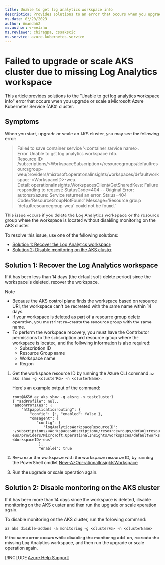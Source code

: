 ```yaml
---
title: Unable to get log analytics workspace info
description: Provides solutions to an error that occurs when you upgrade or scale a Microsoft Azure Kubernetes Service cluster.
ms.date: 02/20/2023
author: AmandaAZ
ms.author: v-weizhu
ms.reviewer: chiragpa, cssakscic
ms.service: azure-kubernetes-service
---
```

# Failed to upgrade or scale AKS cluster due to missing Log Analytics workspace

This article provides solutions to the "Unable to get log analytics workspace info" error that occurs when you upgrade or scale a Microsoft Azure Kubernetes Service (AKS) cluster.

## Symptoms

When you start, upgrade or scale an AKS cluster, you may see the following error:

> Failed to save container service '\<container service name>'.  
> Error: Unable to get log analytics workspace info.  
> Resource ID: /subscriptions/\<WorkspaceSubscription>/resourcegroups/defaultresourcegroup-weu/providers/microsoft.operationalinsights/workspaces/defaultworkspace-\<WorkspaceID>-weu.  
> Detail: operationalinsights.WorkspacesClient#GetSharedKeys: Failure responding to request: StatusCode=404 -- Original Error: autorest/azure: Service returned an error. Status=404 Code='ResourceGroupNotFound' Message='Resource group 'defaultresourcegroup-weu' could not be found.'

This issue occurs if you delete the Log Analytics workspace or the resource group where the workspace is located without disabling monitoring on the AKS cluster.

To resolve this issue, use one of the following solutions:

- [Solution 1: Recover the Log Analytics workspace](#solution-1-recover-the-log-analytics-workspace)
- [Solution 2: Disable monitoring on the AKS cluster](#solution-2-disable-monitoring-on-the-aks-cluster)

## Solution 1: Recover the Log Analytics workspace

If it has been less than 14 days (the default soft-delete period) since the workspace is deleted, recover the workspace.

> [!NOTE]
>
> - Because the AKS control plane finds the workspace based on resource URI, the workspace can't be recreated with the same name within 14 days.
> - If your workspace is deleted as part of a resource group delete operation, you must first re-create the resource group with the same name.
> - To perform the workspace recovery, you must have the Contributor permissions to the subscription and resource group where the workspace is located, and the following information is also required:
>     - Subscription ID
>     - Resource Group name
>     - Workspace name
>     - Region

1. Get the workspace resource ID by running the Azure CLI command `az aks show -g <clusterRG> -n <clusterName>`.

    Here's an example output of the command:

    ```output
    root@AKS# az aks show -g aksrg -n testcluster1
    { "aadProfile": null,
    "addonProfiles": { 
        "httpapplicationrouting": {
            "config": {}, "enabled": false },
            "omsagent": {
               "config": {
                  "logAnalyticsWorkspaceResourceID": "/subscriptions/<WorkspaceSubscription>/resourceGroups/defaultresourcegroup-eus/providers/Microsoft.OperationalInsights/workspaces/defaultworkspace-<WorkspaceID>-eus"
                }, 
                "enabled": true
    ```

2. Re-create the workspace with the workspace resource ID, by running the PowerShell cmdlet [New-AzOperationalInsightsWorkspace](/powershell/module/az.operationalinsights/New-AzOperationalInsightsWorkspace).

3. Run the upgrade or scale operation again.

## Solution 2: Disable monitoring on the AKS cluster

If it has been more than 14 days since the workspace is deleted, disable monitoring on the AKS cluster and then run the upgrade or scale operation again.

To disable monitoring on the AKS cluster, run the following command:

```azurecli
az aks disable-addons -a monitoring -g <clusterRG> -n <clusterName>
```

If the same error occurs while disabling the monitoring add-on, recreate the missing Log Analytics workspace, and then run the upgrade or scale operation again.

[!INCLUDE [Azure Help Support](../../includes/azure-help-support.md)]
